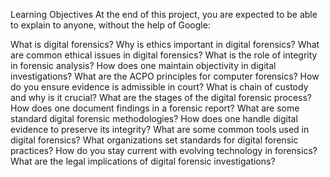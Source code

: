 Learning Objectives
At the end of this project, you are expected to be able to explain to anyone, without the help of Google:

What is digital forensics?
Why is ethics important in digital forensics?
What are common ethical issues in digital forensics?
What is the role of integrity in forensic analysis?
How does one maintain objectivity in digital investigations?
What are the ACPO principles for computer forensics?
How do you ensure evidence is admissible in court?
What is chain of custody and why is it crucial?
What are the stages of the digital forensic process?
How does one document findings in a forensic report?
What are some standard digital forensic methodologies?
How does one handle digital evidence to preserve its integrity?
What are some common tools used in digital forensics?
What organizations set standards for digital forensic practices?
How do you stay current with evolving technology in forensics?
What are the legal implications of digital forensic investigations?
